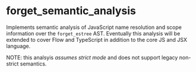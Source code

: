 # forget_semantic_analysis

Implements semantic analysis of JavaScript name resolution and scope information over the `forget_estree` AST. Eventually this
analysis will be extended to cover Flow and TypeScript in addition to the core JS and JSX language.

NOTE: this analsyis *assumes strict mode* and does not support legacy non-strict semantics.